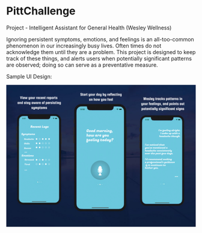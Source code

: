 # PittChallenge
Project - Intelligent Assistant for General Health (Wesley Wellness)

Ignoring persistent symptoms, emotions, and feelings is an all-too-common 
phenomenon in our increasingly busy lives. Often times do not acknowledge
them until they are a problem. This project is designed to keep
track of these things, and alerts users when potentially significant 
patterns are observed; doing so can serve as a preventative measure.

Sample UI Design:

![UI Design](https://raw.githubusercontent.com/devonsmyth/PittChallenge/main/wesleywellness%20(1).png)
